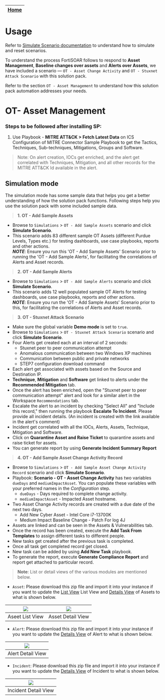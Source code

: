 
| [Home](../README.md) |
|--------------------------------------------|

# Usage

Refer to [Simulate Scenario documentation](https://github.com/fortinet-fortisoar/solution-pack-soc-simulator/blob/develop/docs/solution-pack-guide.md) to understand how to simulate and reset scenarios.

To understand the process FortiSOAR follows to respond to **Asset Management**, **Baseline changes over assets** and **Alerts over Assets**, we have included a scenario &mdash; `OT - Asset Change Activity` and `OT - Stuxnet Attack Scenario` with this solution pack. 

Refer to the section `OT - Asset Management` to understand how this solution pack automation addresses your needs.

# OT- Asset Management

### Steps to be followed after installing SP:

1. Use Playbook - **MITRE ATT&CK > Fetch Latest Data** on ICS Configuration of MITRE Connector Sample Playbook to get the Tactics, Techniques, Sub-techniques, Mitigations, Groups and Software.

> Note: On alert creation, IOCs get enriched, and the alert get correlated with Techniques, Mitigation, and all other records for the MITRE ATT&CK Id available in the alert.

## Simulation mode

The simulation mode has some sample data that helps you get a better understanding of how the solution pack functions. Following steps help you use the solution pack with some included sample data.

> **1. OT - Add Sample Assets**
- Browse to `Simulations` > `OT - Add Sample Assets` scenario and click **Simulate Scenario**.
- This scenario adds 83 different sample OT Assets (different Purdue Levels, Types etc.) for testing dashboards, use case playbooks, reports and other actions.<br>
***NOTE***: Ensure you run this 'OT - Add Sample Assets' Scenario prior to running the 'OT - Add Sample Alerts', for facilitating the correlations of Alerts and Asset records.

> **2. OT - Add Sample Alerts**
- Browse to `Simulations` > `OT - Add Sample Alerts` scenario and click **Simulate Scenario**.
- This scenario adds 12 well populated sample OT Alerts for testing dashboards, use case playbooks, reports and other actions.<br>
***NOTE***: Ensure you run the 'OT - Add Sample Assets' Scenario prior to this, for facilitating the correlations of Alerts and Asset records.

> **3. OT - Stuxnet Attack Scenario**
- Make sure the global variable **Demo mode** is set to `true`. 
- Browse to `Simulations` > `OT - Stuxnet Attack Scenario` scenario and click **Simulate Scenario**.
- Four Alerts get created each at an interval of 2 seconds:
    - Stuxnet peer to peer communication attempt
    - Anomalous communication between two Windows XP machines
    - Communication between public and private networks
    - STEP7 configuration download command
- Each alert get associated with assets based on the Source and Destination IP.
- **Technique**, **Mitigation** and **Software** get linked to alerts under the **Recommended Mitigation** tab.
- Once the alert has been enriched, open the "Stuxnet peer to peer communication attempt" alert and look for a similar alert in the Workspace `Recommendations` tab. 
- Escalate the alert to an incident by checking "Select All" and "Include this record," then running the playbook **Escalate To Incident**. Please provide all incident details. (An incident is created with the link available in the alert's comment)
- Incident get correlated with all the IOCs, Alerts, Assets, Technique, Mitigation and Software.
- Click on **Quarantine Asset and Raise Ticket** to quarantine assets and raise ticket for assets.
- You can generate report by using **Generate Incident Summary Report**

> **4. OT - Add Sample Asset Change Activity Record**
- Browse to `Simulations` > `OT - Add Sample Asset Change Activity Record` scenario and click **Simulate Scenario**.
- Playbook: **Scenario - OT - Asset Change Activity** has two variables `dueDays` and `mediumImpactAsset`. You can populate these variables with your preferred names in the *Configuration* step. 
    - `dueDays` - Days required to complete change activity.
    - `mediumImpactAsset` - Impacted Asset hostname.
- Two Asset Change Activity records are created with a due date of the next two days. 
    - Add New Cyber Asset - Intel Core i7-13700K
    - Medium Impact Baseline Change - Patch For log 4J
- Assets are linked and can be seen in the Assets & Vulnerabilities tab.
- Once the record has been created, execute the **Add Task From Templates** to assign different tasks to different people. 
- New tasks get created after the previous task is completed.
- Once all task get completed record get closed.
- New task can be added by using **Add New Task** playbook.
- To generate the report, execute **Generate Compliance Report** and report get attached to particular record.


> **Note**: List or detail views of the various modules are mentioned below.
- `Asset`: Please download this zip file and import it into your instance if you want to update the [List View](./res/Asset_List_View.zip) List View and [Details View](./res/Asset_Detail_View.zip) of Assets to what is shown below.

| ![](./res/Aseet_List_View.png) | ![](./res/Asset_Detail_view.png) |
|:----------------------------------:|:-------------------------------------:|
| Aseet List View | Asset Detail View |

- `Alert`: Please download this zip file and import it into your instance if you want to update the [Details View](./res/Alert_Detail_View.zip) of Alert to what is shown below.

| ![](./res/Alert_Detail_View.png) |
|:----------------------------------:|
| Alert Detail View |

- `Incident`: Please download this zip file and import it into your instance if you want to update the [Details View](./res/Incident_Detail_View.zip) of Incident to what is shown below.

| ![](./res/Incident_Detail_View.png) |
|:----------------------------------:|
| Incident Detail View |